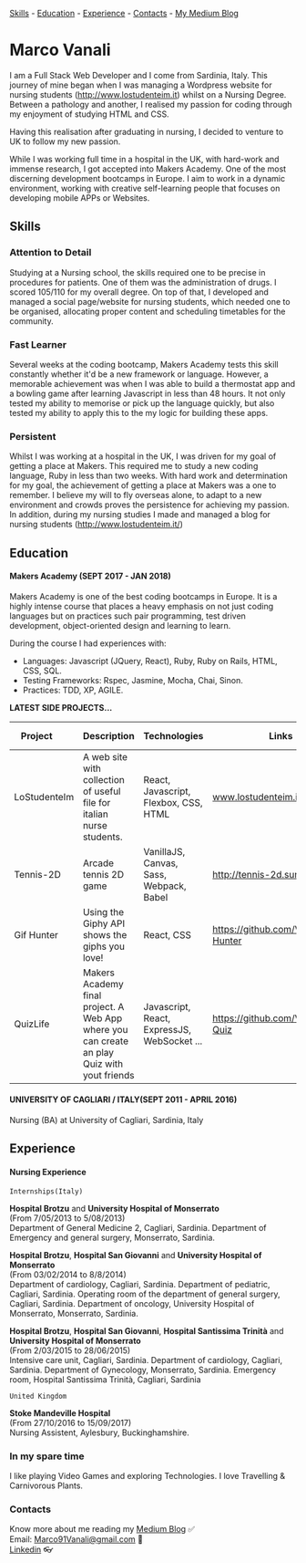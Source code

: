 [Skills](#skills) - [Education](#education) - [Experience](#experience) - [Contacts](#contacts) - [My Medium Blog](https://medium.com/@marcovanali)
# Marco Vanali

I am a Full Stack Web Developer and I come from Sardinia, Italy. This journey of mine began when I was managing a Wordpress website for nursing students (http://www.lostudenteim.it) whilst on a Nursing Degree. Between a pathology and another, I realised my passion for coding through my enjoyment of studying HTML and CSS.

Having this realisation after graduating in nursing, I decided to venture to UK to follow my new passion.

While I was working full time in a hospital in the UK, with hard-work and immense research, I got accepted into Makers Academy. One of the most discerning development bootcamps in Europe. I aim to work in a dynamic environment, working with creative self-learning people that focuses on developing mobile APPs or Websites.

## Skills

### Attention to Detail
Studying at a Nursing school, the skills required one to be precise in procedures for patients. One of them was the administration of drugs. I scored 105/110 for my overall degree. On top of that, I developed and managed a social page/website for nursing students, which needed one to be organised, allocating proper content and scheduling timetables for the community.

### Fast Learner
Several weeks at the coding bootcamp, Makers Academy tests this skill constantly whether it'd be a new framework or language. However, a memorable achievement was when I was able to build a thermostat app and a bowling game after learning Javascript in less than 48 hours. It not only tested my ability to memorise or pick up the language quickly, but also tested my ability to apply this to the my logic for building these apps.

### Persistent
Whilst I was working at a hospital in the UK, I was driven for my goal of getting a place at Makers. This required me to study a new coding language, Ruby in less than two weeks. With hard work and determination for my goal, the achievement of getting a place at Makers was a one to remember. I believe my will to fly overseas alone, to adapt to a new environment and crowds proves the persistence for achieving my passion.
In addition, during my nursing studies I made and managed a blog for nursing students (http://www.lostudenteim.it/)

## Education

#### Makers Academy (SEPT 2017 - JAN 2018)
Makers Academy is one of the best coding bootcamps in Europe. It is a highly intense course that places a heavy emphasis on not just coding languages but on practices such pair programming, test driven development, object-oriented design and learning to learn. 

During the course I had experiences with:

- Languages: Javascript (JQuery, React), Ruby, Ruby on Rails, HTML, CSS, SQL.
- Testing Frameworks: Rspec, Jasmine, Mocha, Chai, Sinon.
- Practices: TDD, XP, AGILE.


**LATEST SIDE PROJECTS...**

| Project       | Description   | Technologies | Links | Testing Technologies |
| ------------- | ------------- | ------------- | ------ | ------------------  |
| LoStudenteIm  | A web site with collection of useful file for italian nurse students.  | React, Javascript, Flexbox, CSS, HTML | www.lostudenteim.it |  |
| Tennis-2D | Arcade tennis 2D game | VanillaJS, Canvas, Sass, Webpack, Babel | http://tennis-2d.surge.sh/|
| Gif Hunter  | Using the Giphy API shows the giphs you love! | React, CSS | https://github.com/Vanals/Gif-Hunter | Jest |
|QuizLife| Makers Academy final project. A Web App where you can create an play Quiz with yout friends| Javascript, React, ExpressJS, WebSocket ... | https://github.com/Vanals/Pub-Quiz | Mocha, Chai, Sinon, Zombie|


#### UNIVERSITY OF CAGLIARI / ITALY(SEPT 2011 - APRIL 2016)
Nursing (BA) at University of Cagliari, Sardinia, Italy

## Experience

#### Nursing Experience
```
Internships(Italy)
```
**Hospital Brotzu** and **University Hospital of Monserrato** <br>
(From 7/05/2013 to 5/08/2013)<br>
Department of General Medicine 2, Cagliari, Sardinia.
Department of Emergency and general surgery, Monserrato, Sardinia.

**Hospital Brotzu**, **Hospital San Giovanni** and **University Hospital of Monserrato** <br>
(From 03/02/2014 to 8/8/2014)<br>
Department of cardiology, Cagliari, Sardinia.
Department of pediatric, Cagliari, Sardinia.
Operating room of the department of general surgery, Cagliari, Sardinia.
Department of oncology, University Hospital of Monserrato, Monserrato, Sardinia.

**Hospital Brotzu**, **Hospital San Giovanni**, **Hospital Santissima Trinità** and **University Hospital of Monserrato**<br>(From 2/03/2015  to 28/06/2015)<br>
Intensive care unit, Cagliari, Sardinia.
Department of cardiology, Cagliari, Sardinia.
Department of Gynecology, Monserrato, Sardinia.
Emergency room, Hospital Santissima Trinità, Cagliari, Sardinia

```
United Kingdom
```
**Stoke Mandeville Hospital** <br>
(From 27/10/2016 to 15/09/2017)<br>
Nursing Assistent, Aylesbury, Buckinghamshire.

### In my spare time

I like playing Video Games and exploring Technologies.
I love Travelling & Carnivorous Plants.

### Contacts
Know more about me reading my [Medium Blog](https://medium.com/@marcovanali)    :white_check_mark:<br>
Email: Marco91Vanali@gmail.com    :email:<br>
[Linkedin](https://www.linkedin.com/in/marco-vanali-93a848138/)    :eyeglasses: 


